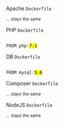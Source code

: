 Apache `Dockerfile`  

<small>... stays the same</small>

PHP `Dockerfile`
<pre><code class="Dockerfile" data-trim data-noescape>
FROM php:<mark>7.1</mark>
</code></pre>

DB `Dockerfile`
<pre><code class="Dockerfile" data-trim data-noescape>
FROM mysql:<mark>5.6</mark>
</code></pre>

Composer `Dockerfile`  

<small>... stays the same</small>

NodeJS `Dockerfile`  

<small>... stays the same</small>